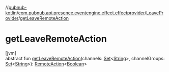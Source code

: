 //[pubnub-kotlin](../../../index.md)/[com.pubnub.api.presence.eventengine.effect.effectprovider](../index.md)/[LeaveProvider](index.md)/[getLeaveRemoteAction](get-leave-remote-action.md)

# getLeaveRemoteAction

[jvm]\
abstract fun [getLeaveRemoteAction](get-leave-remote-action.md)(channels: [Set](https://kotlinlang.org/api/latest/jvm/stdlib/kotlin.collections/-set/index.html)&lt;[String](https://kotlinlang.org/api/latest/jvm/stdlib/kotlin/-string/index.html)&gt;, channelGroups: [Set](https://kotlinlang.org/api/latest/jvm/stdlib/kotlin.collections/-set/index.html)&lt;[String](https://kotlinlang.org/api/latest/jvm/stdlib/kotlin/-string/index.html)&gt;): [RemoteAction](../../com.pubnub.api.endpoints.remoteaction/-remote-action/index.md)&lt;[Boolean](https://kotlinlang.org/api/latest/jvm/stdlib/kotlin/-boolean/index.html)&gt;
